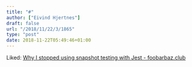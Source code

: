 ```yaml
---
title: "#"
author: ["Eivind Hjertnes"]
draft: false
url: "/2018/11/22/3/1865"
type: "post"
date: 2018-11-22T05:49:46+01:00
---
```


Liked:
[Why
I stopped using snapshot testing with Jest - foobarbaz.club](http://foobarbaz.club/why-i-stopped-using-snapshot-testing-with-jest/)
